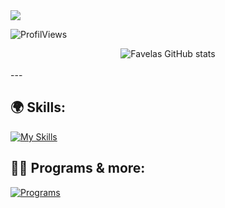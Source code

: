 <img src="https://readme-typing-svg.herokuapp.com?font=&color=%23F7B365&height=30&lines=%F0%9F%91%8B+Hi+there!;%F0%9F%91%A8%F0%9F%8F%BD%E2%80%8D%F0%9F%8E%93+I'm+Noah+(known+as+Favelas);%E2%A4%B5%EF%B8%8F+See+my+projects+below"/>

![ProfilViews](https://komarev.com/ghpvc/?username=972p&color=blue)

<div align="center"> 
	<img align="center" alt="Favelas GitHub stats" src="https://github-readme-stats.vercel.app/api?username=972p&count_private=true&hide_border=true&theme=vision-friendly-dark" />
	<br />
	<br />
	
</div>
---

## 🌍 Skills:

[![My Skills](https://skillicons.dev/icons?i=html,css,python,php,mysql,react)](https://skillicons.dev)

## 👨‍💻 Programs & more:

[![Programs](https://skillicons.dev/icons?i=discord,vscode,github,linux,windows,apple,ps)](https://skillicons.dev)

